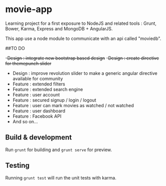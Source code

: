 # movie-app

Learning project for a first exposure to NodeJS and related tools : Grunt, Bower, Karma, Express and MongoDB + AngularJS.

This app use a node module to communicate with an api called "moviedb".

##TO DO

-~~Design : integrate new bootstrap based design~~
-~~Design : create directive for themepunch slider~~
- Design : improve revolution slider to make a generic angular directive available for community
- Feature : extended filters
- Feature : extended search engine
- Feature : user account
- Feature : secured signup / login / logout
- Feature : user can mark movies as watched / not watched
- Feature : user dashboard
- Feature : Facebook API
- And so on...

## Build & development

Run `grunt` for building and `grunt serve` for preview.

## Testing

Running `grunt test` will run the unit tests with karma.
